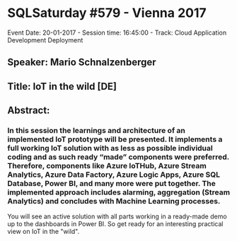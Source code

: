 # SQLSaturday #579 - Vienna 2017
Event Date: 20-01-2017 - Session time: 16:45:00 - Track: Cloud Application Development  Deployment
## Speaker: Mario Schnalzenberger
## Title: IoT in the wild [DE]
## Abstract:
### In this session the learnings and architecture of an implemented IoT prototype will be presented. It implements a full working IoT solution with as less as possible individual coding and as such ready “made” components were preferred. Therefore, components like Azure IoTHub, Azure Stream Analytics, Azure Data Factory, Azure Logic Apps, Azure SQL Database, Power BI, and many more were put together. The implemented approach includes alarming, aggregation (Stream Analytics) and concludes with Machine Learning processes.

You will see an active solution with all parts working in a ready-made demo up to the dashboards in Power BI. So get ready for an interesting practical view on IoT in the "wild".
